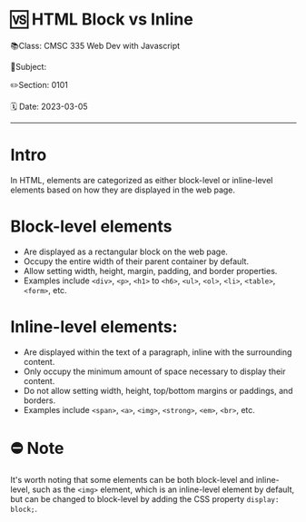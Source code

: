 # 🆚 HTML Block vs Inline

📚Class: CMSC 335 Web Dev with Javascript

📘Subject: <a href="https://github.com/lamula21/cheat-sheets/blob/main/"></a>

✏️Section: 0101

🗓️ Date: 2023-03-05

---

# Intro 

In HTML, elements are categorized as either block-level or inline-level elements based on how they are displayed in the web page.

#  Block-level elements

- Are displayed as a rectangular block on the web page.
- Occupy the entire width of their parent container by default.
- Allow setting width, height, margin, padding, and border properties.
- Examples include `<div>`, `<p>`, `<h1>` to `<h6>`, `<ul>`, `<ol>`, `<li>`, `<table>`, `<form>`, etc.

# Inline-level elements:

- Are displayed within the text of a paragraph, inline with the surrounding content.
- Only occupy the minimum amount of space necessary to display their content.
- Do not allow setting width, height, top/bottom margins or paddings, and borders.
- Examples include `<span>`, `<a>`, `<img>`, `<strong>`, `<em>`, `<br>`, etc.

# ⛔️ Note
It's worth noting that some elements can be both block-level and inline-level, such as the `<img>` element, which is an inline-level element by default, but can be changed to block-level by adding the CSS property `display: block;`.